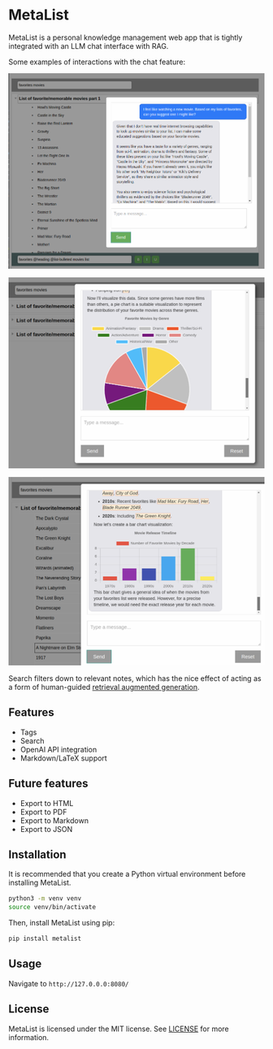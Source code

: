 # MetaList

MetaList is a personal knowledge management web app that is tightly integrated with an LLM chat interface with RAG.

Some examples of interactions with the chat feature:

![chat example 1](docs/chat-example-1.png)

![chat example 2](docs/chat-example-2.png)

![chat example 3](docs/chat-example-3.png)

Search filters down to relevant notes, which has the nice 
effect of acting as a form of human-guided [retrieval augmented generation](https://www.promptingguide.ai/techniques/rag).

## Features

- Tags
- Search
- OpenAI API integration
- Markdown/LaTeX support

## Future features

- Export to HTML
- Export to PDF
- Export to Markdown
- Export to JSON

## Installation

It is recommended that you create a Python virtual environment before installing MetaList.

```bash
python3 -m venv venv
source venv/bin/activate
```

Then, install MetaList using pip:

```bash
pip install metalist
```

## Usage

Navigate to `http://127.0.0.0:8080/`

## License

MetaList is licensed under the MIT license. See [LICENSE](LICENSE) for more information.

